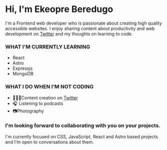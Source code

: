 # Hi, I'm Ekeopre Beredugo
I'm a Frontend web developer who is passionate about creating high quality accessible websites. I enjoy sharing content about productivity and web development on [Twitter](https://twitter.com/iamthebuilder__) and my thoughts on learning to code.

### WHAT I'M CURRENTLY LEARNING
* React
* Astro
* Expressjs
* MongoDB

### WHAT I DO WHEN I'M NOT CODING

* 🧑🏻‍💻Content creation on [Twitter](https://twitter.com/iamthebuilder__) 
* 🎧 Listening to podcasts
* 📷Photography

### I'm looking forward to collaborating with you on your projects.  

I'm currently focused on CSS, JavaScript, React and Astro based projects and I'm open to conversations about them. 


